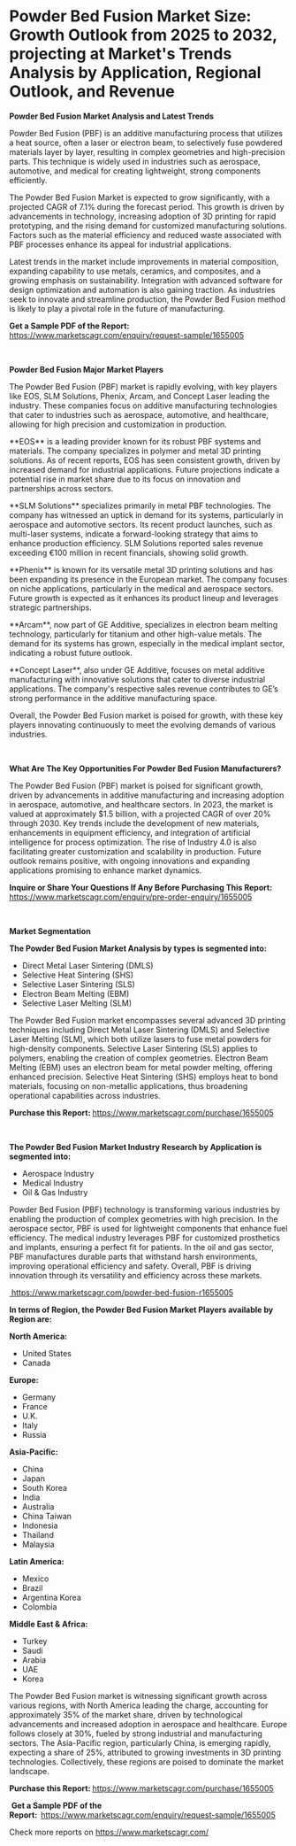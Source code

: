 <p><h1>Powder Bed Fusion Market Size: Growth Outlook from 2025 to 2032, projecting at Market's Trends Analysis by Application, Regional Outlook, and Revenue</h1></p><p><strong>Powder Bed Fusion Market Analysis and Latest Trends</strong></p>
<p><p>Powder Bed Fusion (PBF) is an additive manufacturing process that utilizes a heat source, often a laser or electron beam, to selectively fuse powdered materials layer by layer, resulting in complex geometries and high-precision parts. This technique is widely used in industries such as aerospace, automotive, and medical for creating lightweight, strong components efficiently.</p><p>The Powder Bed Fusion Market is expected to grow significantly, with a projected CAGR of 7.1% during the forecast period. This growth is driven by advancements in technology, increasing adoption of 3D printing for rapid prototyping, and the rising demand for customized manufacturing solutions. Factors such as the material efficiency and reduced waste associated with PBF processes enhance its appeal for industrial applications.</p><p>Latest trends in the market include improvements in material composition, expanding capability to use metals, ceramics, and composites, and a growing emphasis on sustainability. Integration with advanced software for design optimization and automation is also gaining traction. As industries seek to innovate and streamline production, the Powder Bed Fusion method is likely to play a pivotal role in the future of manufacturing.</p></p>
<p><strong>Get a Sample PDF of the Report:&nbsp;</strong> <a href="https://www.marketscagr.com/enquiry/request-sample/1655005?utm_campaign=2444&utm_medium=2&utm_source=Github&utm_content=ia&utm_term=07032025&utm_id=powder-bed-fusion">https://www.marketscagr.com/enquiry/request-sample/1655005</a></p>
<p>&nbsp;</p>
<p><strong>Powder Bed Fusion Major Market Players</strong></p>
<p><p>The Powder Bed Fusion (PBF) market is rapidly evolving, with key players like EOS, SLM Solutions, Phenix, Arcam, and Concept Laser leading the industry. These companies focus on additive manufacturing technologies that cater to industries such as aerospace, automotive, and healthcare, allowing for high precision and customization in production.</p><p>**EOS** is a leading provider known for its robust PBF systems and materials. The company specializes in polymer and metal 3D printing solutions. As of recent reports, EOS has seen consistent growth, driven by increased demand for industrial applications. Future projections indicate a potential rise in market share due to its focus on innovation and partnerships across sectors.</p><p>**SLM Solutions** specializes primarily in metal PBF technologies. The company has witnessed an uptick in demand for its systems, particularly in aerospace and automotive sectors. Its recent product launches, such as multi-laser systems, indicate a forward-looking strategy that aims to enhance production efficiency. SLM Solutions reported sales revenue exceeding €100 million in recent financials, showing solid growth.</p><p>**Phenix** is known for its versatile metal 3D printing solutions and has been expanding its presence in the European market. The company focuses on niche applications, particularly in the medical and aerospace sectors. Future growth is expected as it enhances its product lineup and leverages strategic partnerships.</p><p>**Arcam**, now part of GE Additive, specializes in electron beam melting technology, particularly for titanium and other high-value metals. The demand for its systems has grown, especially in the medical implant sector, indicating a robust future outlook.</p><p>**Concept Laser**, also under GE Additive, focuses on metal additive manufacturing with innovative solutions that cater to diverse industrial applications. The company's respective sales revenue contributes to GE’s strong performance in the additive manufacturing space.</p><p>Overall, the Powder Bed Fusion market is poised for growth, with these key players innovating continuously to meet the evolving demands of various industries.</p></p>
<p>&nbsp;</p>
<p><strong>What Are The Key Opportunities For Powder Bed Fusion Manufacturers?</strong></p>
<p><p>The Powder Bed Fusion (PBF) market is poised for significant growth, driven by advancements in additive manufacturing and increasing adoption in aerospace, automotive, and healthcare sectors. In 2023, the market is valued at approximately $1.5 billion, with a projected CAGR of over 20% through 2030. Key trends include the development of new materials, enhancements in equipment efficiency, and integration of artificial intelligence for process optimization. The rise of Industry 4.0 is also facilitating greater customization and scalability in production. Future outlook remains positive, with ongoing innovations and expanding applications promising to enhance market dynamics.</p></p>
<p><strong>Inquire or Share Your Questions If Any Before Purchasing This Report:</strong> <a href="https://www.marketscagr.com/enquiry/pre-order-enquiry/1655005?utm_campaign=2444&utm_medium=2&utm_source=Github&utm_content=ia&utm_term=07032025&utm_id=powder-bed-fusion">https://www.marketscagr.com/enquiry/pre-order-enquiry/1655005</a></p>
<p>&nbsp;</p>
<p><strong>Market Segmentation</strong></p>
<p><strong>The Powder Bed Fusion Market Analysis by types is segmented into:</strong></p>
<p><ul><li>Direct Metal Laser Sintering (DMLS)</li><li>Selective Heat Sintering (SHS)</li><li>Selective Laser Sintering (SLS)</li><li>Electron Beam Melting (EBM)</li><li>Selective Laser Melting (SLM)</li></ul></p>
<p><p>The Powder Bed Fusion market encompasses several advanced 3D printing techniques including Direct Metal Laser Sintering (DMLS) and Selective Laser Melting (SLM), which both utilize lasers to fuse metal powders for high-density components. Selective Laser Sintering (SLS) applies to polymers, enabling the creation of complex geometries. Electron Beam Melting (EBM) uses an electron beam for metal powder melting, offering enhanced precision. Selective Heat Sintering (SHS) employs heat to bond materials, focusing on non-metallic applications, thus broadening operational capabilities across industries.</p></p>
<p><strong>Purchase this Report:&nbsp;</strong><a href="https://www.marketscagr.com/purchase/1655005?utm_campaign=2444&utm_medium=2&utm_source=Github&utm_content=ia&utm_term=07032025&utm_id=powder-bed-fusion">https://www.marketscagr.com/purchase/1655005</a></p>
<p>&nbsp;</p>
<p><strong>The Powder Bed Fusion Market Industry Research by Application is segmented into:</strong></p>
<p><ul><li>Aerospace Industry</li><li>Medical Industry</li><li>Oil & Gas Industry</li></ul></p>
<p><p>Powder Bed Fusion (PBF) technology is transforming various industries by enabling the production of complex geometries with high precision. In the aerospace sector, PBF is used for lightweight components that enhance fuel efficiency. The medical industry leverages PBF for customized prosthetics and implants, ensuring a perfect fit for patients. In the oil and gas sector, PBF manufactures durable parts that withstand harsh environments, improving operational efficiency and safety. Overall, PBF is driving innovation through its versatility and efficiency across these markets.</p></p>
<p><a href="https://www.marketscagr.com/powder-bed-fusion-r1655005?utm_campaign=2444&utm_medium=2&utm_source=Github&utm_content=ia&utm_term=07032025&utm_id=powder-bed-fusion">&nbsp;https://www.marketscagr.com/powder-bed-fusion-r1655005</a></p>
<p><strong>In terms of Region, the Powder Bed Fusion Market Players available by Region are:</strong></p>
<p>
    <p> <strong> North America: </strong>
        <ul>
            <li>United States</li>
            <li>Canada</li>
        </ul>
        </p> 
    <p> <strong> Europe: </strong>
        <ul>
            <li>Germany</li>
            <li>France</li>
            <li>U.K.</li>
            <li>Italy</li>
            <li>Russia</li>
        </ul>
        </p> 
    <p> <strong> Asia-Pacific: </strong>
        <ul>
            <li>China</li>
            <li>Japan</li>
            <li>South Korea</li>
            <li>India</li>
            <li>Australia</li>
            <li>China Taiwan</li>
            <li>Indonesia</li>
            <li>Thailand</li>
            <li>Malaysia</li>
        </ul>
        </p> 
    <p> <strong> Latin America: </strong>
        <ul>
            <li>Mexico</li>
            <li>Brazil</li>
            <li>Argentina Korea</li>
            <li>Colombia</li>
        </ul>
        </p> 
    <p> <strong> Middle East & Africa: </strong>
        <ul>
            <li>Turkey</li>
            <li>Saudi</li>
            <li>Arabia</li>
            <li>UAE</li>
            <li>Korea</li>
        </ul>
    </p>
    </p>
<p><p>The Powder Bed Fusion market is witnessing significant growth across various regions, with North America leading the charge, accounting for approximately 35% of the market share, driven by technological advancements and increased adoption in aerospace and healthcare. Europe follows closely at 30%, fueled by strong industrial and manufacturing sectors. The Asia-Pacific region, particularly China, is emerging rapidly, expecting a share of 25%, attributed to growing investments in 3D printing technologies. Collectively, these regions are poised to dominate the market landscape.</p></p>
<p><strong>Purchase this Report: </strong><a href="https://www.marketscagr.com/purchase/1655005?utm_campaign=2444&utm_medium=2&utm_source=Github&utm_content=ia&utm_term=07032025&utm_id=powder-bed-fusion">https://www.marketscagr.com/purchase/1655005</a></p>
<p>&nbsp;<strong>Get a Sample PDF of the Report:&nbsp;&nbsp;</strong><a href="https://www.marketscagr.com/enquiry/request-sample/1655005?utm_campaign=2444&utm_medium=2&utm_source=Github&utm_content=ia&utm_term=07032025&utm_id=powder-bed-fusion">https://www.marketscagr.com/enquiry/request-sample/1655005</a></p>
<p><strong></strong></p>
<p>Check more reports on <a href="https://www.marketscagr.com/?utm_campaign=2444&utm_medium=2&utm_source=Github&utm_content=ia&utm_term=07032025&utm_id=powder-bed-fusion">https://www.marketscagr.com/</a></p>